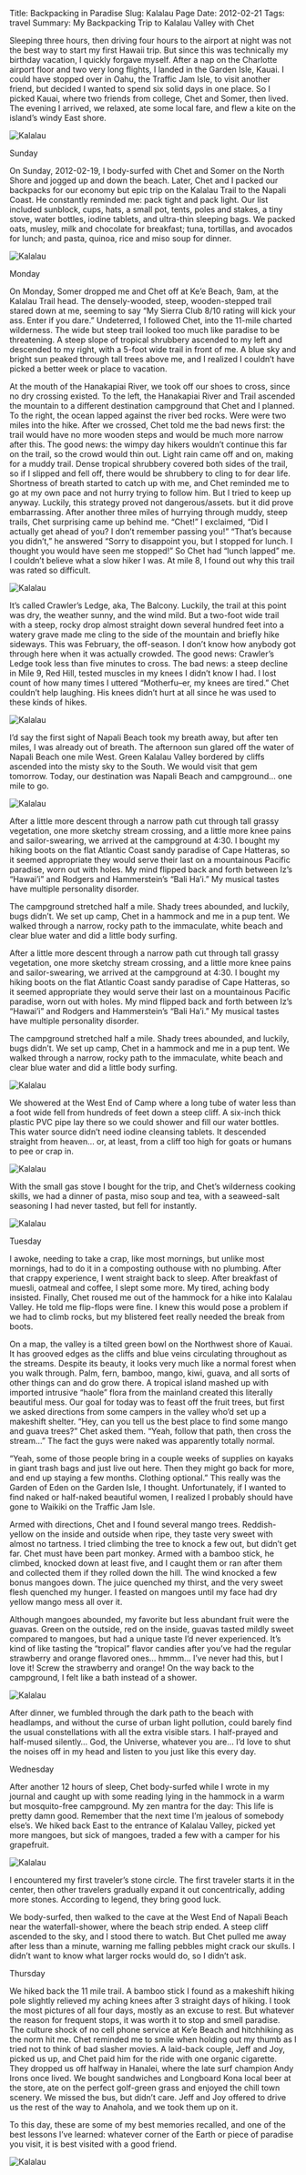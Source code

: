 Title: Backpacking in Paradise
Slug: Kalalau Page
Date: 2012-02-21
Tags: travel
Summary: My Backpacking Trip to Kalalau Valley with Chet 

Sleeping three hours, then driving four hours to the airport at night was not the best way to start my first Hawaii trip. But since this was technically my birthday vacation, I quickly forgave myself. After a nap on the Charlotte airport floor and two very long flights, I landed in the Garden Isle, Kauai. I could have stopped over in Oahu, the Traffic Jam Isle, to visit another friend, but decided I wanted to spend six solid days in one place. So I picked Kauai, where two friends from college, Chet and Somer, then lived. The evening I arrived, we relaxed, ate some local fare, and flew a kite on the island’s windy East shore.


![Kalalau]({static}/images/ocean_and_kruza.jpg)

Sunday

On Sunday, 2012-02-19, I body-surfed with Chet and Somer on the North Shore and jogged up and down the beach. Later, Chet and I packed our backpacks for our economy but epic trip on the Kalalau Trail to the Napali Coast. He constantly reminded me: pack tight and pack light. Our list included sunblock, cups, hats, a small pot, tents, poles and stakes, a tiny stove, water bottles, iodine tablets, and ultra-thin sleeping bags. We packed oats, musley, milk and chocolate for breakfast; tuna, tortillas, and avocados for lunch; and pasta, quinoa, rice and miso soup for dinner.


![Kalalau]({static}/images/rainbow.jpg)

Monday

On Monday, Somer dropped me and Chet off at Ke’e Beach, 9am, at the Kalalau Trail head. The densely-wooded, steep, wooden-stepped trail stared down at me, seeming to say “My Sierra Club 8/10 rating will kick your ass. Enter if you dare.” Undeterred, I followed Chet, into the 11-mile charted wilderness. The wide but steep trail looked too much like paradise to be threatening. A steep slope of tropical shrubbery ascended to my left and descended to my right, with a 5-foot wide trail in front of me. A blue sky and bright sun peaked through tall trees above me, and I realized I couldn’t have picked a better week or place to vacation.

At the mouth of the Hanakapiai River, we took off our shoes to cross, since no dry crossing existed. To the left, the Hanakapiai River and Trail ascended the mountain to a different destination campground that Chet and I planned. To the right, the ocean lapped against the river bed rocks. Were were two miles into the hike. After we crossed, Chet told me the bad news first: the trail would have no more wooden steps and would be much more narrow after this. The good news: the wimpy day hikers wouldn’t continue this far on the trail, so the crowd would thin out. Light rain came off and on, making for a muddy trail. Dense tropical shrubbery covered both sides of the trail, so if I slipped and fell off, there would be shrubbery to cling to for dear life. Shortness of breath started to catch up with me, and Chet reminded me to go at my own pace and not hurry trying to follow him. But I tried to keep up anyway. Luckily, this strategy proved not dangerous/assets. but it did prove embarrassing. After another three miles of hurrying through muddy, steep trails, Chet surprising came up behind me. “Chet!” I exclaimed, “Did I actually get ahead of you? I don’t remember passing you!” “That’s because you didn’t,” he answered “Sorry to disappoint you, but I stopped for lunch. I thought you would have seen me stopped!” So Chet had “lunch lapped” me. I couldn’t believe what a slow hiker I was. At mile 8, I found out why this trail was rated so difficult.

![Kalalau]({static}/images/crawlers_ledge1.jpg)

It’s called Crawler’s Ledge, aka, The Balcony. Luckily, the trail at this point was dry, the weather sunny, and the wind mild. But a two-foot wide trail with a steep, rocky drop almost straight down several hundred feet into a watery grave made me cling to the side of the mountain and briefly hike sideways. This was February, the off-season. I don’t know how anybody got through here when it was actually crowded. The good news: Crawler’s Ledge took less than five minutes to cross. The bad news: a steep decline in Mile 9, Red Hill, tested muscles in my knees I didn’t know I had. I lost count of how many times I uttered “Motherfu–er, my knees are tired.” Chet couldn’t help laughing. His knees didn’t hurt at all since he was used to these kinds of hikes.

![Kalalau]({static}/images/napali_coast_first_sight.jpg)


I’d say the first sight of Napali Beach took my breath away, but after ten miles, I was already out of breath. The afternoon sun glared off the water of Napali Beach one mile West. Green Kalalau Valley bordered by cliffs ascended into the misty sky to the South. We would visit that gem tomorrow. Today, our destination was Napali Beach and campground… one mile to go.

![Kalalau]({static}/images/chet_and_kruza.jpg)

After a little more descent through a narrow path cut through tall grassy vegetation, one more sketchy stream crossing, and a little more knee pains and sailor-swearing, we arrived at the campground at 4:30. I bought my hiking boots on the flat Atlantic Coast sandy paradise of Cape Hatteras, so it seemed appropriate they would serve their last on a mountainous Pacific paradise, worn out with holes. My mind flipped back and forth between Iz’s “Hawai’i” and Rodgers and Hammerstein’s “Bali Ha’i.” My musical tastes have multiple personality disorder.

The campground stretched half a mile. Shady trees abounded, and luckily, bugs didn’t. We set up camp, Chet in a hammock and me in a pup tent. We walked through a narrow, rocky path to the immaculate, white beach and clear blue water and did a little body surfing.

After a little more descent through a narrow path cut through tall grassy vegetation, one more sketchy stream crossing, and a little more knee pains and sailor-swearing, we arrived at the campground at 4:30. I bought my hiking boots on the flat Atlantic Coast sandy paradise of Cape Hatteras, so it seemed appropriate they would serve their last on a mountainous Pacific paradise, worn out with holes. My mind flipped back and forth between Iz’s “Hawai’i” and Rodgers and Hammerstein’s “Bali Ha’i.” My musical tastes have multiple personality disorder.

The campground stretched half a mile. Shady trees abounded, and luckily, bugs didn’t. We set up camp, Chet in a hammock and me in a pup tent. We walked through a narrow, rocky path to the immaculate, white beach and clear blue water and did a little body surfing.

![Kalalau]({static}/images/campground_tent.jpg)

We showered at the West End of Camp where a long tube of water less than a foot wide fell from hundreds of feet down a steep cliff. A six-inch thick plastic PVC pipe lay there so we could shower and fill our water bottles. This water source didn’t need iodine cleansing tablets. It descended straight from heaven… or, at least, from a cliff too high for goats or humans to pee or crap in.

![Kalalau]({static}/images/campground_shower1.jpg)

With the small gas stove I bought for the trip, and Chet’s wilderness cooking skills, we had a dinner of pasta, miso soup and tea, with a seaweed-salt seasoning I had never tasted, but fell for instantly.

![Kalalau]({static}/images/mountain_stream3.jpg)

Tuesday

I awoke, needing to take a crap, like most mornings, but unlike most mornings, had to do it in a composting outhouse with no plumbing. After that crappy experience, I went straight back to sleep. After breakfast of muesli, oatmeal and coffee, I slept some more. My tired, aching body insisted. Finally, Chet roused me out of the hammock for a hike into Kalalau Valley. He told me flip-flops were fine. I knew this would pose a problem if we had to climb rocks, but my blistered feet really needed the break from boots.

On a map, the valley is a tilted green bowl on the Northwest shore of Kauai. It has grooved edges as the cliffs and blue veins circulating throughout as the streams. Despite its beauty, it looks very much like a normal forest when you walk through. Palm, fern, bamboo, mango, kiwi, guava, and all sorts of other things can and do grow there. A tropical island mashed up with imported intrusive “haole” flora from the mainland created this literally beautiful mess. Our goal for today was to feast off the fruit trees, but first we asked directions from some campers in the valley who’d set up a makeshift shelter. “Hey, can you tell us the best place to find some mango and guava trees?” Chet asked them. “Yeah, follow that path, then cross the stream…” The fact the guys were naked was apparently totally normal.

“Yeah, some of those people bring in a couple weeks of supplies on kayaks in giant trash bags and just live out here. Then they might go back for more, and end up staying a few months. Clothing optional.” This really was the Garden of Eden on the Garden Isle, I thought. Unfortunately, if I wanted to find naked or half-naked beautiful women, I realized I probably should have gone to Waikiki on the Traffic Jam Isle.

Armed with directions, Chet and I found several mango trees. Reddish-yellow on the inside and outside when ripe, they taste very sweet with almost no tartness. I tried climbing the tree to knock a few out, but didn’t get far. Chet must have been part monkey. Armed with a bamboo stick, he climbed, knocked down at least five, and I caught them or ran after them and collected them if they rolled down the hill. The wind knocked a few bonus mangoes down. The juice quenched my thirst, and the very sweet flesh quenched my hunger. I feasted on mangoes until my face had dry yellow mango mess all over it.

Although mangoes abounded, my favorite but less abundant fruit were the guavas. Green on the outside, red on the inside, guavas tasted mildly sweet compared to mangoes, but had a unique taste I’d never experienced. It’s kind of like tasting the “tropical” flavor candies after you’ve had the regular strawberry and orange flavored ones… hmmm… I’ve never had this, but I love it! Screw the strawberry and orange! On the way back to the campground, I felt like a bath instead of a shower.

![Kalalau]({static}/images/mountain_stream_chillin2.jpg)

After dinner, we fumbled through the dark path to the beach with headlamps, and without the curse of urban light pollution, could barely find the usual constellations with all the extra visible stars. I half-prayed and half-mused silently… God, the Universe, whatever you are… I’d love to shut the noises off in my head and listen to you just like this every day.

Wednesday

After another 12 hours of sleep, Chet body-surfed while I wrote in my journal and caught up with some reading lying in the hammock in a warm but mosquito-free campground. My zen mantra for the day: This life is pretty damn good. Remember that the next time I’m jealous of somebody else’s. We hiked back East to the entrance of Kalalau Valley, picked yet more mangoes, but sick of mangoes, traded a few with a camper for his grapefruit.

![Kalalau]({static}/images/travellers_stone_circle.jpg)

I encountered my first traveler’s stone circle. The first traveler starts it in the center, then other travelers gradually expand it out concentrically, adding more stones. According to legend, they bring good luck.

We body-surfed, then walked to the cave at the West End of Napali Beach near the waterfall-shower, where the beach strip ended. A steep cliff ascended to the sky, and I stood there to watch. But Chet pulled me away after less than a minute, warning me falling pebbles might crack our skulls. I didn’t want to know what larger rocks would do, so I didn’t ask.

Thursday

We hiked back the 11 mile trail. A bamboo stick I found as a makeshift hiking pole slightly relieved my aching knees after 3 straight days of hiking. I took the most pictures of all four days, mostly as an excuse to rest. But whatever the reason for frequent stops, it was worth it to stop and smell paradise. The culture shock of no cell phone service at Ke’e Beach and hitchhiking as the norm hit me. Chet reminded me to smile when holding out my thumb as I tried not to think of bad slasher movies. A laid-back couple, Jeff and Joy, picked us up, and Chet paid him for the ride with one organic cigarette. They dropped us off halfway in Hanalei, where the late surf champion Andy Irons once lived. We bought sandwiches and Longboard Kona local beer at the store, ate on the perfect golf-green grass and enjoyed the chill town scenery. We missed the bus, but didn’t care. Jeff and Joy offered to drive us the rest of the way to Anahola, and we took them up on it.

To this day, these are some of my best memories recalled, and one of the best lessons I’ve learned: whatever corner of the Earth or piece of paradise you visit, it is best visited with a good friend.

![Kalalau]({static}/images/chet_and_me1.jpg)

